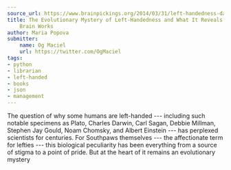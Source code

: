 ```yaml
---
source_url: https://www.brainpickings.org/2014/03/31/left-handedness-david-wolman/
title: The Evolutionary Mystery of Left-Handedness and What It Reveals About How the
    Brain Works
author: Maria Popova
submitter:
    name: Og Maciel
    url: https://twitter.com/OgMaciel
tags:
- python
- librarian
- left-handed
- books
- json
- management
---
```


The question of why some humans are left-handed --- including such notable specimens as Plato, Charles Darwin, Carl Sagan, Debbie Millman, Stephen Jay Gould, Noam Chomsky, and Albert Einstein --- has perplexed scientists for centuries. For Southpaws themselves --- the affectionate term for lefties --- this biological peculiarity has been everything from a source of stigma to a point of pride. But at the heart of it remains an evolutionary mystery
